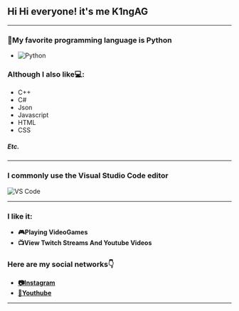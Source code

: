 ## **Hi Hi everyone! it's me K1ngAG**
___

### **🐍My favorite programming language is Python**
- ![Python](https://cdn.iconscout.com/icon/free/png-256/python-20-1175115.png)
### **Although I also like💻:**
- C++
- C#
- Json
- Javascript
- HTML
- CSS
##### Etc.
___

### **I commonly use the Visual Studio Code editor** 
![VS Code](https://www.jasoft.org/Blog/image.axd?picture=VSCode_logo.png)
___

### **I like it:**
- **🎮Playing VideoGames**
- **📺View Twitch Streams And Youtube Videos**

### **Here are my social networks**👇
- [**📷Instagram**](https://www.instagram.com/el_mexican_naruto/)
- [**🎥Youthube**](https://www.youtube.com/channel/UCDhgFyc8bcQCpR6TCWixwPw)
___
